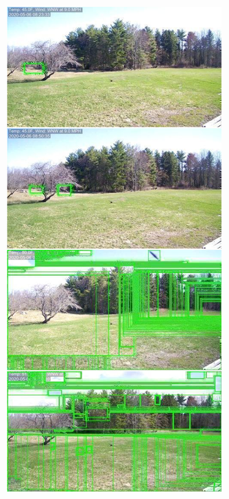 ![20200506-081041-084046](in/20200506/20200506-081041-084046_0_.jpg)
![20200506-084051-091056](in/20200506/20200506-084051-091056_0_.jpg)
![20200506-091101-094106](in/20200506/20200506-091101-094106_0_.jpg)
![20200506-094111-101116](in/20200506/20200506-094111-101116_0_.jpg)
